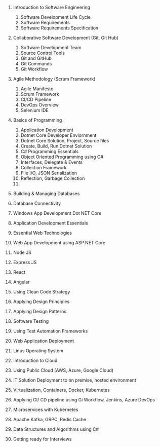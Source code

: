 1.	Introduction to Software Engineering
    1. Software Development Life Cycle
    2. Software Requirements
    3. Software Requirements Specification
    
2.	Collaborative Software Development (Git, Git Hub)
    1. Software Development Team
    2. Source Control Tools
    3. Git and GitHub
    4. Git Commands
    5. Git Workflow

3.	Agile Methodology (Scrum Framework)
    1. Agile Manifesto
    2. Scrum Framework
    3. CI/CD Pipeline
    4. DevOps Overview
    5. Selenium IDE 
    
4.	Basics of Programming
    1. Application Development
    2. Dotnet Core Developer Enviornment
    3. Dotnet Core Solution, Project, Source files
    4. Create, Build, Run Dotnet Solution
    5. C# Programming Essentials
    6. Object Oriented Programming using C#
    7. Interfaces, Delegate & Events
    8. Collection Framework
    9. File I/O, JSON Serialization
    10. Reflection, Garbage Collection
    10.
5.	Building & Managing Databases
6.	Database Connectivity
7.	Windows App Development Dot NET Core
8.	Application Development Essentials
9.	Essential Web Technologies
10.	Web App Development using ASP.NET Core
11.	Node JS
12.	Express JS
13.	React
14.	Angular
15.	Using Clean Code Strategy
16.	Applying Design Principles
17.	Applying Design Patterns
18.	Software Testing
19.	Using Test Automation Frameworks
20.	Web Application Deployment
21.	Linus Operating System
22.	Introduction to Cloud
23.	Using Public Cloud (AWS, Azure, Google Cloud)
24.	IT Solution Deployment to on premise, hosted environment
25.	Virtualization, Containers, Docker, Kubernetes
26.	Applying CI/ CD pipeline using Gi Workflow, Jenkins, Azure DevOps
27.	Microservices with Kubernetes
28.	Apache Kafka, GRPC, Redis Cache
29.	Data Structures and Algorithms using C#
30.	Getting ready for Interviews